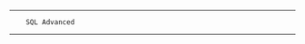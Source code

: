 -------------------------------------------------
		SQL Advanced
-------------------------------------------------